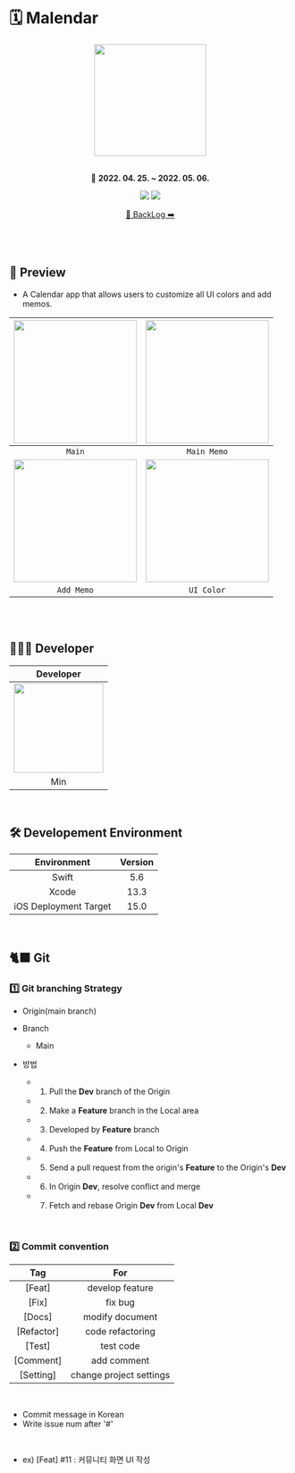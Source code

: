 # 🗓 Malendar

<div align="center">

<img width=200 src="https://i.imgur.com/HLyygOX.png">    
    
<br>
<br>

📆 **2022. 04. 25. ~ 2022. 05. 06.**

[<img src="https://img.shields.io/badge/Swift-5.6-orange?">](https://developer.apple.com/kr/swift/) [<img src="https://img.shields.io/badge/Xcode-13.3-blue?">](https://developer.apple.com/kr/xcode/)

[📝 BackLog ➡️](https://docs.google.com/spreadsheets/d/1GZk9kV0nV0WlljCNEnlUKKoqDpMngs0d5s4YO_hYB30/edit#gid=0)    

</div>
    
<br>
<br>

## 👀 Preview

- A Calendar app that allows users to customize all UI colors and add memos.

|<img width=220 src="https://i.imgur.com/5GcJo4l.jpg">|<img width=220 src="https://i.imgur.com/IOgzamz.jpg">|
|:-:|:-:|
|`Main`|`Main Memo`|
|<img width=220 src="https://i.imgur.com/IGN0cfh.jpg">|<img width=220 src="https://i.imgur.com/5Y54z0u.jpg">|
|`Add Memo`|`UI Color`|

<br>
<br>

## 👨🏻‍💻 Developer

|Developer|
|:-:|
|<img src="https://i.imgur.com/OB39K35.png" width="160">|
|Min|


</div>

<br>

## 🛠 Developement Environment

|Environment|Version|
|:-:|:-:|
|Swift|5.6|
|Xcode|13.3|
|iOS Deployment Target|15.0|

<br>

## 🐈‍⬛ Git

### 1️⃣ Git branching Strategy

- Origin(main branch)

- Branch
    - Main

- 방법
    - 1. Pull the **Dev** branch of the Origin
    - 2. Make a **Feature** branch in the Local area
    - 3. Developed by **Feature** branch
    - 4. Push the **Feature** from Local to Origin
    - 5. Send a pull request from the origin's **Feature** to the Origin's **Dev**
    - 6. In Origin **Dev**, resolve conflict and merge
    - 7. Fetch and rebase Origin **Dev** from Local **Dev**

<br>
    

### 2️⃣ Commit convention

|Tag|For|
|:-:|:-:|
|[Feat]|develop feature|
|[Fix]|fix bug|
|[Docs]|modify document|
|[Refactor]|code refactoring|
|[Test]|test code|
|[Comment]|add comment|
|[Setting]|change project settings|

<br>

- Commit message in Korean
- Write issue num after '#' 

<br>

 - ex) [Feat] #11 : 커뮤니티 화면 UI 작성

<br>


